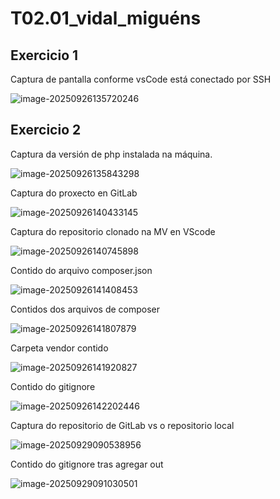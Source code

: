 # T02.01_vidal_miguéns





## Exercicio 1



Captura de pantalla conforme vsCode está conectado por SSH

![image-20250926135720246](/home/sanclemente.local/a25davidvm/.config/Typora/typora-user-images/image-20250926135720246.png)



## Exercicio 2



Captura da versión de php instalada na máquina.

![image-20250926135843298](/home/sanclemente.local/a25davidvm/.config/Typora/typora-user-images/image-20250926135843298.png)

Captura do proxecto en GitLab

![image-20250926140433145](/home/sanclemente.local/a25davidvm/.config/Typora/typora-user-images/image-20250926140433145.png)



Captura do repositorio clonado na MV en VScode

![image-20250926140745898](/home/sanclemente.local/a25davidvm/.config/Typora/typora-user-images/image-20250926140745898.png)

Contido do arquivo composer.json

![image-20250926141408453](/home/sanclemente.local/a25davidvm/.config/Typora/typora-user-images/image-20250926141408453.png)

Contidos dos arquivos de composer

![image-20250926141807879](/home/sanclemente.local/a25davidvm/.config/Typora/typora-user-images/image-20250926141807879.png)

Carpeta vendor contido

![image-20250926141920827](/home/sanclemente.local/a25davidvm/.config/Typora/typora-user-images/image-20250926141920827.png)

Contido do gitignore

![image-20250926142202446](/home/sanclemente.local/a25davidvm/.config/Typora/typora-user-images/image-20250926142202446.png)

Captura do repositorio de GitLab vs o repositorio local

![image-20250929090538956](/home/sanclemente.local/a25davidvm/.config/Typora/typora-user-images/image-20250929090538956.png)



Contido do gitignore tras agregar out

![image-20250929091030501](/home/sanclemente.local/a25davidvm/.config/Typora/typora-user-images/image-20250929091030501.png)